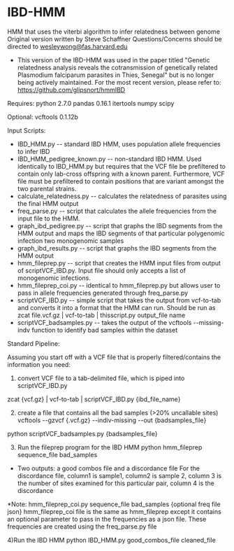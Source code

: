 # IBD-HMM
HMM that uses the viterbi algorithm to infer relatedness between genome
Original version written by Steve Schaffner
Questions/Concerns should be directed to wesleywong@fas.harvard.edu


* This version of the IBD-HMM was used in the paper titled "Genetic relatedness analysis reveals the cotransmission of genetically related Plasmodium falciparum parasites in Thies, Senegal" but is no longer being actively maintained. For the most recent version, please refer to: https://github.com/glipsnort/hmmIBD


Requires:
python 2.7.0
pandas 0.16.1
itertools
numpy
scipy

Optional:
vcftools 0.1.12b

Input Scripts:

* IBD_HMM.py -- standard IBD HMM, uses population allele frequencies to infer IBD
* IBD_HMM_pedigree_known.py -- non-standard IBD HMM. Used identically to IBD_HMM.py but requires that the VCF file be prefiltered to contain only lab-cross offspring with a known parent. Furthermore, VCF file must be prefiltered to contain positions that are variant amongst the two parental strains.
* calculate_relatedness.py -- calculates the relatedness of parasites using the final HMM output
* freq_parse.py -- script that calculates the allele frequencies from the input file to the HMM.
* graph_ibd_pedigree.py -- script that graphs the IBD segments from the HMM output and maps the IBD segments of that particular polygenomic infection two monogenomic samples
* graph_ibd_results.py -- script that graphs the IBD segments from the HMM output
* hmm_fileprep.py -- script that creates the HMM input files from output of scriptVCF_IBD.py. Input file should only accepts a list of monogenomic infections.
* hmm_fileprep_coi.py -- identical to hmm_fileprep.py but allows user to pass in allele frequencies generated through freq_parse.py
* scriptVCF_IBD.py -- simple script that takes the output from vcf-to-tab and converts it into a format that the HMM can run. Should be run as zcat file.vcf.gz | vcf-to-tab | thisscript.py output_file name
* scriptVCF_badsamples.py -- takes the output of the vcftools --missing-indv function to identify bad samples within the dataset

Standard Pipeline:

Assuming you start off with a VCF file that is properly filtered/contains the information you need:

1) convert VCF file to a tab-delimited file, which is piped into scriptVCF_IBD.py

zcat {vcf.gz} | vcf-to-tab | scriptVCF_IBD.py {ibd_file_name}

2) create a file that contains all the bad samples (>20% uncallable sites)
vcftools --gzvcf {.vcf.gz} --indiv-missing --out {badsamples_file}

python scriptVCF_badsamples.py {badsamples_file}

3) Run the fileprep program for the IBD HMM
python hmm_fileprep sequence_file bad_samples
* Two outputs: a good combos file and a discordance file
For the discordance file, column1 is sample1, column2 is sample 2, column 3 is the number of sites examined for this particular pair, column 4 is the discordance

*Note: hmm_fileprep_coi.py sequence_file bad_samples {optional freq file json}
hmm_fileprep_coi file is the same as hmm_fileprep except it contains an optional parameter to pass
in the frequencies as a json file. These frequencies are created using the freq_parse.py file

4)Run the IBD HMM
python IBD_HMM.py good_combos_file cleaned_file
